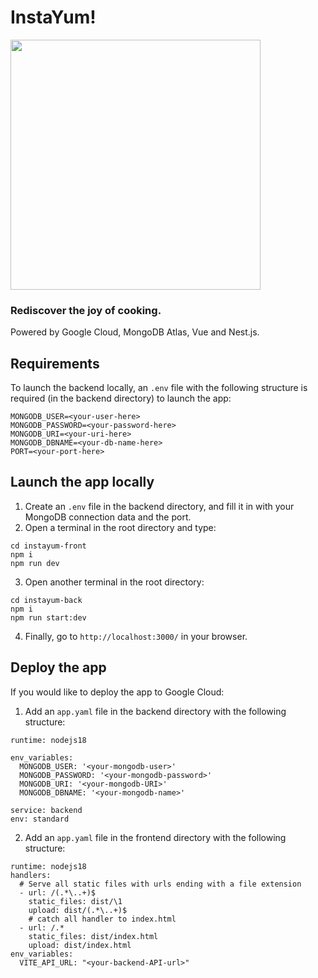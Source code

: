# InstaYum!
<img src="https://i.imgur.com/4cxYdeK.png" width="400">

### Rediscover the joy of cooking.  
Powered by Google Cloud, MongoDB Atlas, Vue and Nest.js.

## Requirements
To launch the backend locally, an `.env` file with the following structure is required
(in the backend directory) to launch the app:  
```
MONGODB_USER=<your-user-here>
MONGODB_PASSWORD=<your-password-here>
MONGODB_URI=<your-uri-here>
MONGODB_DBNAME=<your-db-name-here>
PORT=<your-port-here>
```

## Launch the app locally
1. Create an `.env` file in the backend directory, and fill it in with your MongoDB connection data and the port.  
2. Open a terminal in the root directory and type:
```
cd instayum-front
npm i
npm run dev
``` 

3. Open another terminal in the root directory:  
```
cd instayum-back
npm i
npm run start:dev
```
4. Finally, go to `http://localhost:3000/` in your browser.

## Deploy the app
If you would like to deploy the app to Google Cloud:
1. Add an `app.yaml` file in the backend directory with the following structure:
```
runtime: nodejs18

env_variables:
  MONGODB_USER: '<your-mongodb-user>'
  MONGODB_PASSWORD: '<your-mongodb-password>'
  MONGODB_URI: '<your-mongodb-URI>'
  MONGODB_DBNAME: '<your-mongodb-name>'

service: backend
env: standard
```

2. Add an `app.yaml` file in the frontend directory with the following structure:
```
runtime: nodejs18
handlers:
  # Serve all static files with urls ending with a file extension
  - url: /(.*\..+)$
    static_files: dist/\1
    upload: dist/(.*\..+)$
    # catch all handler to index.html
  - url: /.*
    static_files: dist/index.html
    upload: dist/index.html
env_variables:
  VITE_API_URL: "<your-backend-API-url>"
```